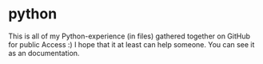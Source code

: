 # python
This is all of my Python-experience (in files) gathered together on GitHub for public Access :) I hope that it at least can help someone. You can see it as an documentation.
